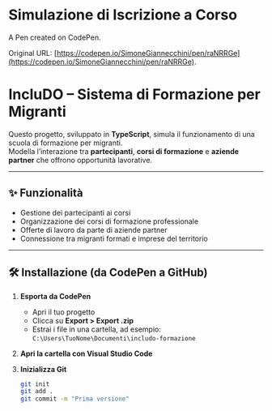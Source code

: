 # Simulazione di Iscrizione a Corso

A Pen created on CodePen.

Original URL: [https://codepen.io/SimoneGiannecchini/pen/raNRRGe](https://codepen.io/SimoneGiannecchini/pen/raNRRGe).

# IncluDO – Sistema di Formazione per Migranti

Questo progetto, sviluppato in **TypeScript**, simula il funzionamento di una scuola di formazione per migranti.  
Modella l’interazione tra **partecipanti**, **corsi di formazione** e **aziende partner** che offrono opportunità lavorative.

---

## ✨ Funzionalità

- Gestione dei partecipanti ai corsi
- Organizzazione dei corsi di formazione professionale
- Offerte di lavoro da parte di aziende partner
- Connessione tra migranti formati e imprese del territorio

---

## 🛠️ Installazione (da CodePen a GitHub)

1. **Esporta da CodePen**
   - Apri il tuo progetto
   - Clicca su **Export > Export .zip**
   - Estrai i file in una cartella, ad esempio:  
     `C:\Users\TuoNome\Documenti\includo-formazione`

2. **Apri la cartella con Visual Studio Code**

3. **Inizializza Git**
   ```bash
   git init
   git add .
   git commit -m "Prima versione"
